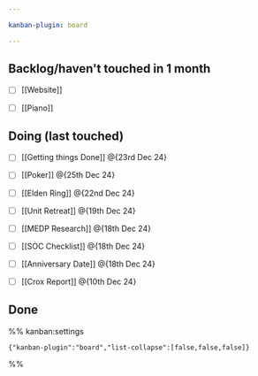 ```yaml
---

kanban-plugin: board

---
```


## Backlog/haven't touched in 1 month

- [ ] [[Website]]
- [ ] [[Piano]]


## Doing (last touched)

- [ ] [[Getting things Done]] @{23rd Dec 24}
- [ ] [[Poker]] @{25th Dec 24}
- [ ] [[Elden Ring]] @{22nd Dec 24}
- [ ] [[Unit Retreat]] @{19th Dec 24}
- [ ] [[MEDP Research]] @{18th Dec 24}
- [ ] [[SOC Checklist]] @{18th Dec 24}
- [ ] [[Anniversary Date]] @{18th Dec 24}
- [ ] [[Crox Report]] @{10th Dec 24}


## Done





%% kanban:settings
```
{"kanban-plugin":"board","list-collapse":[false,false,false]}
```
%%